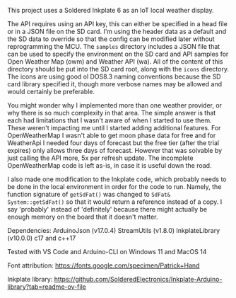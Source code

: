 
This project uses a Soldered Inkplate 6 as an IoT local weather display.

The API requires using an API key, this can either be specified in a head file or in a JSON file on the SD card. I'm using the header data as a default and the SD data to override so that the config can be modified later without reprogramming the MCU. The `samples` directory includes a JSON file that can be used to specify the environment on the SD card and API samples for Open Weather Map (owm) and Weather API (wa). All of the content of this directory should be put into the SD card root, along with the `icons` directory. The icons are using good ol DOS8.3 naming conventions because the SD card library specified it, though more verbose names may be allowed and would certainly be preferable.

You might wonder why I implemented more than one weather provider, or why there is so much complexity in that area. The simple answer is that each had limitations that I wasn't aware of when I started to use them. These weren't impacting me until I started adding additional features. For OpenWeatherMap I wasn't able to get moon phase data for free and for WeatherApi I needed four days of forecast but the free tier (after the trial expires) only allows three days of forecast. However that was solvable by just calling the API more, 5x per refresh update. The incomplete OpenWeatherMap code is left as-is, in case it is useful down the road.

I also made one modification to the Inkplate code, which probably needs to be done in the local environment in order for the code to run. Namely, the function signature of `getSdFat()` was changed to `SdFat& System::getSdFat()` so that it would return a reference instead of a copy. I say 'probably' instead of 'definitely' because there might actually be enough memory on the board that it doesn't matter.

Dependencies:
ArduinoJson  (v17.0.4)
StreamUtils (v1.8.0)
InkplateLibrary (v10.0.0)
c17 and c++17

Tested with VS Code and Arduino-CLI on Windows 11 and MacOS 14

Font attribution:
https://fonts.google.com/specimen/Patrick+Hand

Inkplate library:
https://github.com/SolderedElectronics/Inkplate-Arduino-library?tab=readme-ov-file
